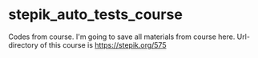 # stepik_auto_tests_course
Codes from course.
I'm going to save all materials from course here. 
Url-directory of this course is 
https://stepik.org/575